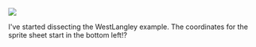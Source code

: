 ![](https://db-feed.s3.amazonaws.com/legacy/Screen_Shot_2019_01_08_at_4_07_12_PM-1546981731864.png)

I've started dissecting the WestLangley example. The coordinates for the sprite sheet start in the bottom left!?
